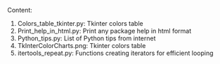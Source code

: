Content: 

1. Colors_table_tkinter.py: Tkinter colors table
2. Print_help_in_html.py: Print any package help in html format
3. Python_tips.py: List of Python tips from internet
4. TkInterColorCharts.png: Tkinter colors table
5. itertools_repeat.py: Functions creating iterators for efficient looping
